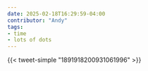 ```yaml
---
date: 2025-02-18T16:29:59-04:00
contributor: "Andy"
tags:
- time
- lots of dots
---
```

{{< tweet-simple "1891918200931061996" >}}
<!-- {< tweet user="lakens" id="1668287655237373954" >}} -->
